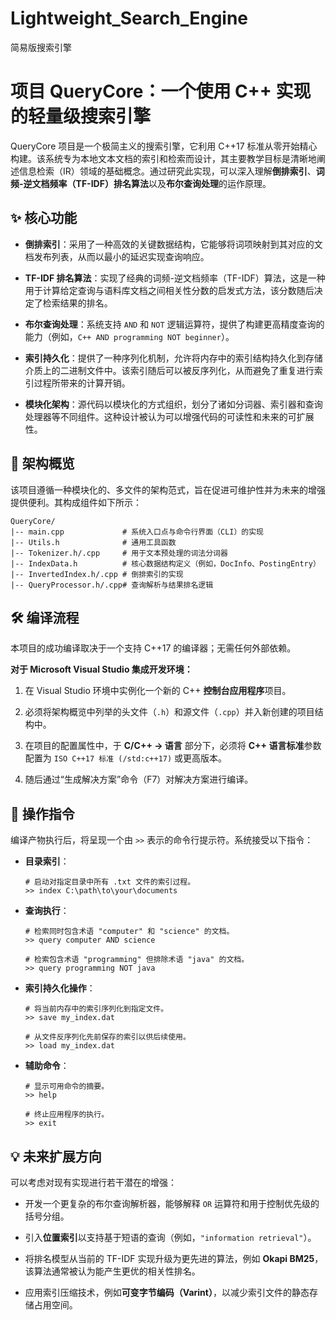# Lightweight_Search_Engine
简易版搜索引擎

# 项目 QueryCore：一个使用 C++ 实现的轻量级搜索引擎

QueryCore 项目是一个极简主义的搜索引擎，它利用 C++17 标准从零开始精心构建。该系统专为本地文本文档的索引和检索而设计，其主要教学目标是清晰地阐述信息检索（IR）领域的基础概念。通过研究此实现，可以深入理解**倒排索引**、**词频-逆文档频率（TF-IDF）排名算法**以及**布尔查询处理**的运作原理。

## ✨ 核心功能

  * **倒排索引**：采用了一种高效的关键数据结构，它能够将词项映射到其对应的文档发布列表，从而以最小的延迟实现查询响应。

  * **TF-IDF 排名算法**：实现了经典的词频-逆文档频率（TF-IDF）算法，这是一种用于计算给定查询与语料库文档之间相关性分数的启发式方法，该分数随后决定了检索结果的排名。

  * **布尔查询处理**：系统支持 `AND` 和 `NOT` 逻辑运算符，提供了构建更高精度查询的能力（例如，`C++ AND programming NOT beginner`）。

  * **索引持久化**：提供了一种序列化机制，允许将内存中的索引结构持久化到存储介质上的二进制文件中。该索引随后可以被反序列化，从而避免了重复进行索引过程所带来的计算开销。

  * **模块化架构**：源代码以模块化的方式组织，划分了诸如分词器、索引器和查询处理器等不同组件。这种设计被认为可以增强代码的可读性和未来的可扩展性。

## 📂 架构概览

该项目遵循一种模块化的、多文件的架构范式，旨在促进可维护性并为未来的增强提供便利。其构成组件如下所示：

```
QueryCore/
|-- main.cpp             # 系统入口点与命令行界面（CLI）的实现
|-- Utils.h              # 通用工具函数
|-- Tokenizer.h/.cpp     # 用于文本预处理的词法分词器
|-- IndexData.h          # 核心数据结构定义（例如，DocInfo、PostingEntry）
|-- InvertedIndex.h/.cpp # 倒排索引的实现
|-- QueryProcessor.h/.cpp# 查询解析与结果排名逻辑
```

## 🛠️ 编译流程

本项目的成功编译取决于一个支持 C++17 的编译器；无需任何外部依赖。

**对于 Microsoft Visual Studio 集成开发环境：**

1.  在 Visual Studio 环境中实例化一个新的 C++ **控制台应用程序**项目。

2.  必须将架构概览中列举的头文件（`.h`）和源文件（`.cpp`）并入新创建的项目结构中。

3.  在项目的配置属性中，于 **C/C++ -\> 语言** 部分下，必须将 **C++ 语言标准**参数配置为 `ISO C++17 标准 (/std:c++17)` 或更高版本。

4.  随后通过“生成解决方案”命令（F7）对解决方案进行编译。

## 🚀 操作指令

编译产物执行后，将呈现一个由 `>>` 表示的命令行提示符。系统接受以下指令：

  * **目录索引**：

    ```
    # 启动对指定目录中所有 .txt 文件的索引过程。
    >> index C:\path\to\your\documents
    ```

  * **查询执行**：

    ```
    # 检索同时包含术语 "computer" 和 "science" 的文档。
    >> query computer AND science

    # 检索包含术语 "programming" 但排除术语 "java" 的文档。
    >> query programming NOT java
    ```

  * **索引持久化操作**：

    ```
    # 将当前内存中的索引序列化到指定文件。
    >> save my_index.dat

    # 从文件反序列化先前保存的索引以供后续使用。
    >> load my_index.dat
    ```

  * **辅助命令**：

    ```
    # 显示可用命令的摘要。
    >> help

    # 终止应用程序的执行。
    >> exit
    ```

## 💡 未来扩展方向

可以考虑对现有实现进行若干潜在的增强：

  * 开发一个更复杂的布尔查询解析器，能够解释 `OR` 运算符和用于控制优先级的括号分组。

  * 引入**位置索引**以支持基于短语的查询（例如，`"information retrieval"`）。

  * 将排名模型从当前的 TF-IDF 实现升级为更先进的算法，例如 **Okapi BM25**，该算法通常被认为能产生更优的相关性排名。

  * 应用索引压缩技术，例如**可变字节编码（Varint）**，以减少索引文件的静态存储占用空间。
